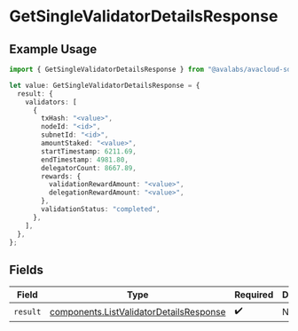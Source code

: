 # GetSingleValidatorDetailsResponse

## Example Usage

```typescript
import { GetSingleValidatorDetailsResponse } from "@avalabs/avacloud-sdk/models/operations";

let value: GetSingleValidatorDetailsResponse = {
  result: {
    validators: [
      {
        txHash: "<value>",
        nodeId: "<id>",
        subnetId: "<id>",
        amountStaked: "<value>",
        startTimestamp: 6211.69,
        endTimestamp: 4981.80,
        delegatorCount: 8667.89,
        rewards: {
          validationRewardAmount: "<value>",
          delegationRewardAmount: "<value>",
        },
        validationStatus: "completed",
      },
    ],
  },
};
```

## Fields

| Field                                                                                              | Type                                                                                               | Required                                                                                           | Description                                                                                        |
| -------------------------------------------------------------------------------------------------- | -------------------------------------------------------------------------------------------------- | -------------------------------------------------------------------------------------------------- | -------------------------------------------------------------------------------------------------- |
| `result`                                                                                           | [components.ListValidatorDetailsResponse](../../models/components/listvalidatordetailsresponse.md) | :heavy_check_mark:                                                                                 | N/A                                                                                                |